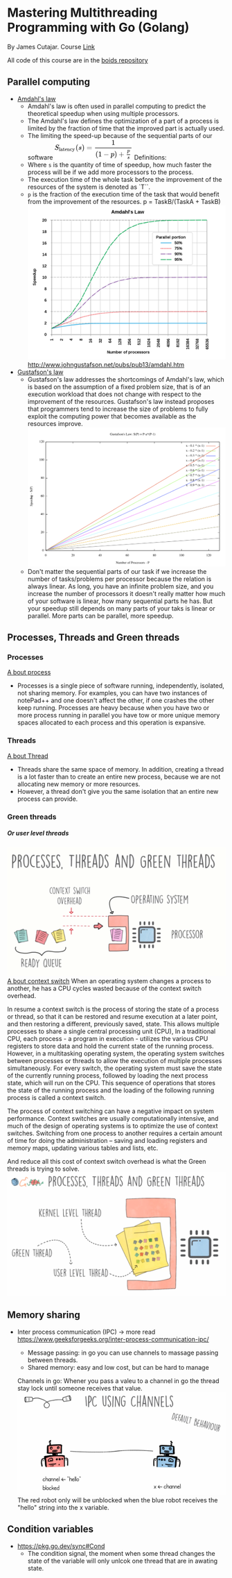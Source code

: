 # Mastering Multithreading Programming with Go (Golang)


By James Cutajar. Course [Link](https://www.udemy.com/course/multithreading-in-go-lang/)

All code of this course are in the [boids repository](https://github.com/gpbPiazza/boids)

## Parallel computing
- [Amdahl's law](https://en.wikipedia.org/wiki/Amdahl%27s_law)
  - Amdahl's law is often used in parallel computing to predict the theoretical speedup when using multiple processors.
  - The Amdahl's law defines the optimization of a part of a process is limited by the fraction of time that the improved part is actually used.
  - The limiting the speed-up because of the sequential parts of our software
  ![Alt text](image-1.png)
  Definitions:
  - Where `s` is the quantity of time of speedup, how much faster the process will be if we add more processors to the process.
  - The execution time of the whole task before the improvement of the resources of the system is denoted as `T``. 
  - `p` is the fraction of the execution time of the task that would benefit from the improvement of the resources.
  p = TaskB/(TaskA + TaskB)
  ![Alt text](image.png)
  http://www.johngustafson.net/pubs/pub13/amdahl.htm
- [Gustafson's law](https://en.wikipedia.org/wiki/Gustafson%27s_law)
  - Gustafson's law addresses the shortcomings of Amdahl's law, which is based on the assumption of a fixed problem size, that is of an execution workload that does not change with respect to the improvement of the resources. Gustafson's law instead proposes that programmers tend to increase the size of problems to fully exploit the computing power that becomes available as the resources improve.
  ![Alt text](image-2.png)
  - Don't matter the sequential parts of our task if we increase the number of tasks/problems per processor because the relation is always linear. As long, you have an infinite problem size, and you increase the number of processors it doesn't really matter how much of your software is linear, how many sequential parts he has. But your speedup still depends on many parts of your taks is linear or parallel. More parts can be parallel, more speedup.
## Processes, Threads and Green threads

### Processes
  [A bout process](https://en.wikipedia.org/wiki/Process_(computing))
  - Processes is a single piece of software running, independently, isolated, not sharing memory. For examples, you can have two instances of notePad++ and one doesn't affect the other, if one crashes the other keep running. Processes are heavy because when you have two or more process running in parallel you have tow or more unique memory spaces allocated to each process and this operation is expansive.
### Threads
  [A bout Thread](https://en.wikipedia.org/wiki/Thread_(computing))
  - Threads share the same space of memory. In addition, creating a thread is a lot faster than to create an entire new process, because we are not allocating new memory or more resources.
  - However, a thread don't give you the same isolation that an entire new process can provide.
### Green threads
  ##### Or user level threads
  ![Alt text](image-3.png)
  [A bout context switch](https://en.wikipedia.org/wiki/Context_switch)
  When an operating system changes a process to another, he has a CPU cycles wasted because of the context switch overhead.

  In resume a context switch is the process of storing the state of a process or thread, so that it can be restored and resume execution at a later point, and then restoring a different, previously saved, state. This allows multiple processes to share a single central processing unit (CPU), In a traditional CPU, each process - a program in execution - utilizes the various CPU registers to store data and hold the current state of the running process. However, in a multitasking operating system, the operating system switches between processes or threads to allow the execution of multiple processes simultaneously. For every switch, the operating system must save the state of the currently running process, followed by loading the next process state, which will run on the CPU. This sequence of operations that stores the state of the running process and the loading of the following running process is called a context switch.

  The process of context switching can have a negative impact on system performance.
  Context switches are usually computationally intensive, and much of the design of operating systems is to optimize the use of context switches. Switching from one process to another requires a certain amount of time for doing the administration – saving and loading registers and memory maps, updating various tables and lists, etc.

  And reduce all this cost of context switch overhead is what the Green threads is trying to solve.
  ![Alt text](image-4.png)
## Memory sharing
- Inter process communication (IPC) -> more read https://www.geeksforgeeks.org/inter-process-communication-ipc/
  - Message passing: in go you can use channels to massage passing between threads.
  - Shared memory: easy and low cost, but can be hard to manage

  Channels in go: Whener you pass a valeu to a channel in go the thread stay lock until someone receives that value.
  ![Alt text](image-5.png)
  The red robot only will be unblocked when the blue robot receives the "hello" string into the x variable.


## Condition variables
  - https://pkg.go.dev/sync#Cond
    - The condition signal, the moment when some thread changes the state of the variable will only unlcok one thread that are in awating state.